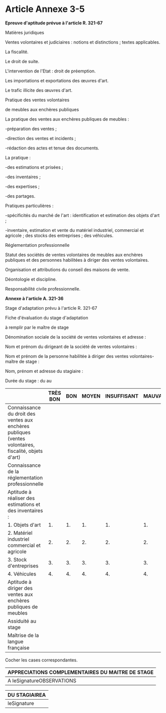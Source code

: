 # Article Annexe 3-5

**Epreuve d'aptitude prévue à l'article R. 321-67**

Matières juridiques

Ventes volontaires et judiciaires : notions et distinctions ; textes applicables.

La fiscalité.

Le droit de suite.

L'intervention de l'Etat : droit de préemption.

Les importations et exportations des œuvres d'art.

Le trafic illicite des œuvres d'art.

Pratique des ventes volontaires

de meubles aux enchères publiques

La pratique des ventes aux enchères publiques de meubles :

-préparation des ventes ;

-direction des ventes et incidents ;

-rédaction des actes et tenue des documents.

La pratique :

-des estimations et prisées ;

-des inventaires ;

-des expertises ;

-des partages.

Pratiques particulières :

-spécificités du marché de l'art : identification et estimation des objets d'art ;

-inventaire, estimation et vente du matériel industriel, commercial et agricole ; des stocks des entreprises ; des véhicules.

Réglementation professionnelle

Statut des sociétés de ventes volontaires de meubles aux enchères publiques et des personnes habilitées à diriger des ventes volontaires.

Organisation et attributions du conseil des maisons de vente.

Déontologie et discipline.

Responsabilité civile professionnelle.

**Annexe à l'article A. 321-36**

Stage d'adaptation prévu à l'article R. 321-67

Fiche d'évaluation du stage d'adaptation

à remplir par le maître de stage

Dénomination sociale de la société de ventes volontaires et adresse :

Nom et prénom du dirigeant de la société de ventes volontaires :

Nom et prénom de la personne habilitée à diriger des ventes volontaires-maître de stage :

Nom, prénom et adresse du stagiaire :

Durée du stage : du au

|  | TRÈS BON | BON | MOYEN | INSUFFISANT | MAUVAIS |
| --- | --- | --- | --- | --- | --- |
| Connaissance du droit des ventes aux enchères publiques (ventes volontaires, fiscalité, objets d'art) |  |  |  |  |  |
| Connaissance de la réglementation professionnelle |  |  |  |  |  |
| Aptitude à réaliser des estimations et des inventaires : |  |  |  |  |  |
| 1. Objets d'art | 1. | 1. | 1. | 1. | 1. |
| 2. Matériel industriel commercial et agricole | 2. | 2. | 2. | 2. | 2. |
| 3. Stock d'entreprises | 3. | 3. | 3. | 3. | 3. |
| 4. Véhicules | 4. | 4. | 4. | 4. | 4. |
| Aptitude à diriger des ventes aux enchères publiques de meubles |  |  |  |  |  |
| Assiduité au stage |  |  |  |  |  |
| Maîtrise de la langue française |  |  |  |  |  |

Cocher les cases correspondantes.

| APPRECIATIONS COMPLEMENTAIRES DU MAITRE DE STAGE |
| --- |
| A leSignatureOBSERVATIONS |

| DU STAGIAIREA |
| --- |
| leSignature |

